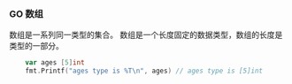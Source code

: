 ### GO 数组

数组是一系列同一类型的集合。
数组是一个长度固定的数据类型，数组的长度是类型的一部分。

```go
	var ages [5]int
	fmt.Printf("ages type is %T\n", ages) // ages type is [5]int
```

